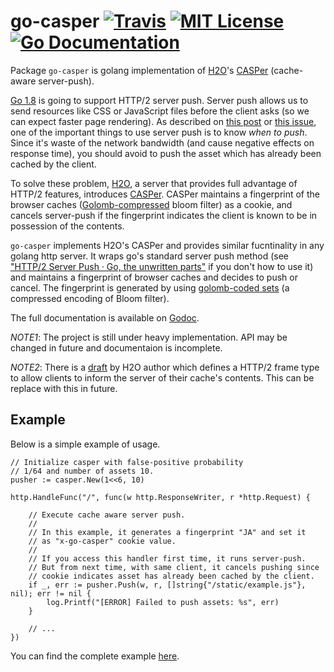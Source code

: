 # go-casper [![Travis](https://img.shields.io/travis/tcnksm/go-casper.svg?style=flat-square)][travis] [![MIT License](http://img.shields.io/badge/license-MIT-blue.svg?style=flat-square)][license] [![Go Documentation](http://img.shields.io/badge/go-documentation-blue.svg?style=flat-square)][godocs]

[travis]: https://travis-ci.org/tcnksm/go-casper
[license]: https://github.com/tcnksm/go-casper/blob/master/LICENSE
[godocs]: http://godoc.org/github.com/tcnksm/go-casper

Package `go-casper` is golang implementation of [H2O](https://github.com/h2o/h2o)'s [CASPer](https://h2o.examp1e.net/configure/http2_directives.html#http2-casper) (cache-aware server-push).

[Go 1.8](https://tip.golang.org/doc/go1.8) is going to support HTTP/2 server push. Server push allows us to send resources like CSS or JavaScript files before the client asks (so we can expect faster page rendering). As described on [this post](http://blog.kazuhooku.com/2015/10/performance-of-http2-push-and-server.html) or [this issue](https://github.com/h2o/h2o/issues/421), one of the important things to use server push is to know *when to push*. Since it's waste of the network bandwidth (and cause negative effects on response time), you should avoid to push the asset which has already been cached by the client. 

To solve these problem, [H2O](https://github.com/h2o/h2o), a server that provides full advantage of HTTP/2 features, introduces [CASPer](https://h2o.examp1e.net/configure/http2_directives.html#http2-casper). CASPer maintains a fingerprint of the browser caches ([Golomb-compressed](https://en.wikipedia.org/wiki/Golomb_coding) bloom filter) as a cookie, and cancels server-push if the fingerprint indicates the client is known to be in possession of the contents. 

`go-casper` implements H2O's CASPer and provides similar fucntinality in any golang http server. It wraps go's standard server push method (see ["HTTP/2 Server Push · Go, the unwritten parts"](https://rakyll.org/http2push/) if you don't how to use it) and maintains a fingerprint of browser caches and decides to push or cancel. The fingerprint is generated by using [golomb-coded sets](internal/encoding/golomb) (a compressed encoding of Bloom filter). 

The full documentation is available on [Godoc][godocs].

*NOTE1*: The project is still under heavy implementation. API may be changed in future and documentaion is incomplete. 

*NOTE2*: There is a [draft](https://datatracker.ietf.org/doc/draft-kazuho-h2-cache-digest/) by H2O author which defines a HTTP/2 frame type to allow clients to inform the server of their cache's contents. This can be replace with this in future. 

## Example 

Below is a simple example of usage.

```golang
// Initialize casper with false-positive probability 
// 1/64 and number of assets 10.
pusher := casper.New(1<<6, 10)

http.HandleFunc("/", func(w http.ResponseWriter, r *http.Request) {    
    
    // Execute cache aware server push. 
    // 
    // In this example, it generates a fingerprint "JA" and set it
    // as "x-go-casper" cookie value.
    // 
    // If you access this handler first time, it runs server-push.
    // But from next time, with same client, it cancels pushing since 
    // cookie indicates asset has already been cached by the client.
    if _, err := pusher.Push(w, r, []string{"/static/example.js"}, nil); err != nil {
        log.Printf("[ERROR] Failed to push assets: %s", err)
    }

    // ...
})
```

You can find the complete example [here](/example).